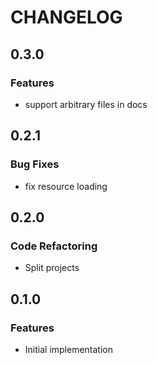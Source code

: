 # CHANGELOG


## 0.3.0

### Features

* support arbitrary files in docs


## 0.2.1

### Bug Fixes

* fix resource loading


## 0.2.0

### Code Refactoring

* Split projects


## 0.1.0

### Features

* Initial implementation

